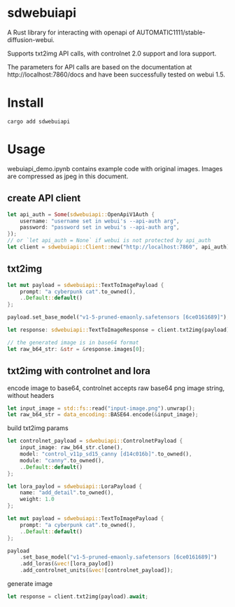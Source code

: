 # sdwebuiapi

A Rust library for interacting with openapi of AUTOMATIC1111/stable-diffusion-webui.

Supports txt2img API calls, with controlnet 2.0 support and lora support.

The parameters for API calls are based on the documentation at http://localhost:7860/docs and have been successfully tested on webui 1.5.

# Install

```shell
cargo add sdwebuiapi
```

# Usage

webuiapi_demo.ipynb contains example code with original images. Images are compressed as jpeg in this document.

## create API client

```rust
let api_auth = Some(sdwebuiapi::OpenApiV1Auth {
    username: "username set in webui's --api-auth arg",
    password: "password set in webui's --api-auth arg",
});
// or `let api_auth = None` if webui is not protected by api_auth
let client = sdwebuiapi::Client::new("http://localhost:7860", api_auth);
```

## txt2img

```rust
let mut payload = sdwebuiapi::TextToImagePayload {
    prompt: "a cyberpunk cat".to_owned(),
    ..Default::default()
};

payload.set_base_model("v1-5-pruned-emaonly.safetensors [6ce0161689]");

let response: sdwebuiapi::TextToImageResponse = client.txt2img(payload).await;

// the generated image is in base64 format
let raw_b64_str: &str = &response.images[0];
```

## txt2img with controlnet and lora

encode image to base64, controlnet accepts raw base64 png image string, without headers

```rust
let input_image = std::fs::read("input-image.png").unwrap();
let raw_b64_str = data_encoding::BASE64.encode(&input_image);
```

build txt2img params

```rust
let controlnet_payload = sdwebuiapi::ControlnetPayload {
    input_image: raw_b64_str.clone(),
    model: "control_v11p_sd15_canny [d14c016b]".to_owned(),
    module: "canny".to_owned(),
    ..Default::default()
};

let lora_paylod = sdwebuiapi::LoraPayload {
    name: "add_detail".to_owned(),
    weight: 1.0
};

let mut payload = sdwebuiapi::TextToImagePayload {
    prompt: "a cyberpunk cat".to_owned(),
    ..Default::default()
};

payload
    .set_base_model("v1-5-pruned-emaonly.safetensors [6ce0161689]")
    .add_loras(&vec![lora_paylod])
    .add_controlnet_units(&vec![controlnet_payload]);
```

generate image

```rust
let response = client.txt2img(payload).await;
```
